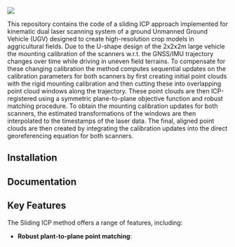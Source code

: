 ![](./images/teaser.png)

This repository contains the code of a sliding ICP approach implemented for kinematic dual laser scanning system of a ground Unmanned Ground Vehicle (UGV) designed to create high-resolution crop models in aggricultural fields. Due to the U-shape design of the 2x2x2m large vehicle the mounting calibration of the scanners w.r.t. the GNSS/IMU trajectory changes over time while driving in uneven field terrains. To compensate for these changing calibration the method computes sequential updates on the calibration parameters for both scanners by first creating initial point clouds with the rigid mounting calibration and then cutting these into overlapping point cloud windows along the trajectory. These point clouds are then ICP-registered using a symmetric plane-to-plane objective function and robust matching procedure. To obtain the mounting calibration updates for both scanners, the estimated transformations of the windows are then interpolated to the timestamps of the laser data. The final, aligned point clouds are then created by integrating the calibration updates into the direct georeferencing equation for both scanners.

## Installation

## Documentation

## Key Features

The Sliding ICP method offers a range of features, including:

- __Robust plant-to-plane point matching__:

